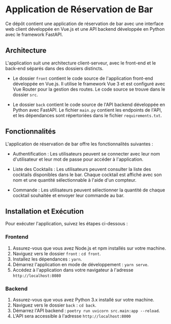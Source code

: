 # Application de Réservation de Bar

Ce dépôt contient une application de réservation de bar avec une interface web client développée en Vue.js et une API backend développée en Python avec le framework FastAPI.

## Architecture

L'application suit une architecture client-serveur, avec le front-end et le back-end séparés dans des dossiers distincts.

- Le dossier `front` contient le code source de l'application front-end développée en Vue.js. Il utilise le framework Vue 3 et est configuré avec Vue Router pour la gestion des routes. Le code source se trouve dans le dossier `src`.

- Le dossier `back` contient le code source de l'API backend développée en Python avec FastAPI. Le fichier `main.py` contient les endpoints de l'API, et les dépendances sont répertoriées dans le fichier `requirements.txt`.

## Fonctionnalités

L'application de réservation de bar offre les fonctionnalités suivantes :

- Authentification : Les utilisateurs peuvent se connecter avec leur nom d'utilisateur et leur mot de passe pour accéder à l'application.

- Liste des Cocktails : Les utilisateurs peuvent consulter la liste des cocktails disponibles dans le bar. Chaque cocktail est affiché avec son nom et une quantité sélectionnable à l'aide d'un compteur.

- Commande : Les utilisateurs peuvent sélectionner la quantité de chaque cocktail souhaitée et envoyer leur commande au bar.

## Installation et Exécution

Pour exécuter l'application, suivez les étapes ci-dessous :

### Frontend

1. Assurez-vous que vous avez Node.js et npm installés sur votre machine.
2. Naviguez vers le dossier `front` : `cd front`.
3. Installez les dépendances : `yarn`.
4. Démarrez l'application en mode de développement : `yarn serve`.
5. Accédez à l'application dans votre navigateur à l'adresse `http://localhost:8080`

### Backend

1. Assurez-vous que vous avez Python 3.x installé sur votre machine.
2. Naviguez vers le dossier `back` : `cd back`.
3. Démarrez l'API backend : `poetry run uvicorn src.main:app --reload`.
4. L'API sera accessible à l'adresse `http://localhost:8000`
